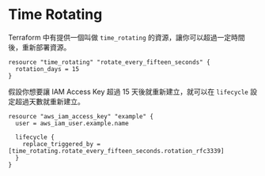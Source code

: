 # Time Rotating

Terraform 中有提供一個叫做 `time_rotating` 的資源，讓你可以超過一定時間後，重新部署資源。

```hcl
resource "time_rotating" "rotate_every_fifteen_seconds" {
  rotation_days = 15
}
```

假設你想要讓 IAM Access Key 超過 15 天後就重新建立，就可以在 `lifecycle` 設定超過天數就重新建立。

```hcl
resource "aws_iam_access_key" "example" {
  user = aws_iam_user.example.name

  lifecycle {
    replace_triggered_by = [time_rotating.rotate_every_fifteen_seconds.rotation_rfc3339]
  }
}
```
